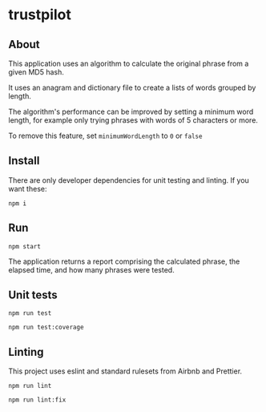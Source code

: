 # trustpilot

## About

This application uses an algorithm to calculate the original phrase from a given MD5 hash.

It uses an anagram and dictionary file to create a lists of words grouped by length.

The algorithm's performance can be improved by setting a minimum word length, for example only trying phrases with words of 5 characters or more.

To remove this feature, set `minimumWordLength` to `0` or `false`

## Install

There are only developer dependencies for unit testing and linting. If you want these:

`npm i`

## Run

`npm start`

The application returns a report comprising the calculated phrase, the elapsed time, and how many phrases were tested.

## Unit tests

`npm run test`

`npm run test:coverage`

## Linting

This project uses eslint and standard rulesets from Airbnb and Prettier.

`npm run lint`

`npm run lint:fix`
